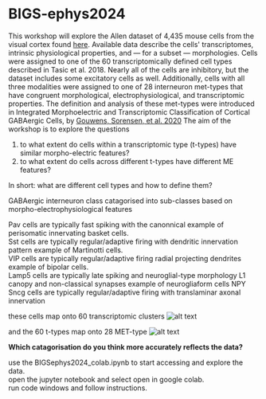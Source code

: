 # BIGS-ephys2024
This workshop will explore the Allen dataset of 4,435 mouse cells from the visual cortex found [here](https://portal.brain-map.org/cell-types/classes/multimodal-characterization/multimodal-characterization-mouse-visual-cortex). Available data describe the cells' transcriptomes, intrinsic physiological properties, and — for a subset — morphologies.
Cells were assigned to one of the 60 transcriptomically defined cell types described in Tasic et al. 2018. Nearly all of the cells are inhibitory, but the dataset includes some excitatory cells as well. Additionally, cells with all three modalities were assigned to one of 28 interneuron met-types that have congruent morphological, electrophysiological, and transcriptomic properties. The definition and analysis of these met-types were introduced in Integrated Morphoelectric and Transcriptomic Classification of Cortical GABAergic Cells, by [Gouwens, Sorensen, et al. 2020](https://www.sciencedirect.com/science/article/pii/S009286742031254X)
The aim of the workshop is to explore the questions
1) to what extent do cells within a transcriptomic type (t-types) have similar morpho-electric features?
2) to what extent do cells across different t-types have different ME features?

In short: what are different cell types and how to define them?

GABAergic interneuron class catagorised into sub-classes based on morpho-electrophysiological features

Pav cells are typically fast spiking with the canonnical example of perisomatic innervating basket cells.<br>
Sst cells are typically regular/adaptive firing with dendritic innervation pattern example of Martinotti cells.<br>
VIP cells are typically regular/adaptive firing radial projecting dendrites example of bipolar cells. <br>
Lamp5 cells are typically late spiking and neuroglial-type morphology L1 canopy and non-classical synapses example of neurogliaform cells NPY <br>
Sncg cells are typically regular/adaptive firing with translaminar axonal innervation

these cells map onto 60 transcriptomic clusters
![alt text](<GABA classes-01.png>)

and the 60 t-types map onto 28 MET-type
![alt text](<GABA t-types to MET sub-classes-01.png>)



**Which catagorisation do you think more accurately reflects the data?**

use the BIGSephys2024_colab.ipynb to start accessing and explore the data.<br>
open the jupyter notebook and select open in google colab.<br>
run code windows and follow instructions.<br>




